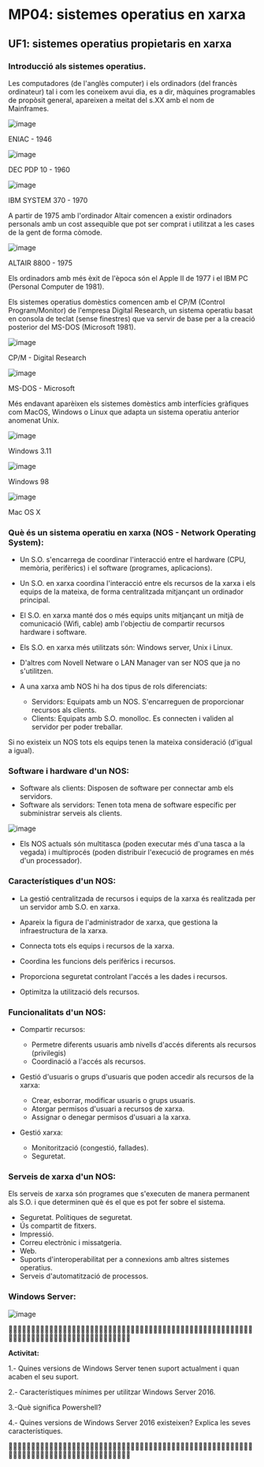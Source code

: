 # MP04: sistemes operatius en xarxa

## UF1: sistemes operatius propietaris en xarxa

### Introducció als sistemes operatius.

Les computadores (de l'anglès computer) i els ordinadors (del francès ordinateur) tal i com les coneixem avui dia, es a dir, màquines programables de propòsit general, apareixen a meitat del s.XX amb el nom de Mainframes.

![image](https://github.com/XaSaFa/MP04/assets/110727546/a23ed4be-c847-4b68-8627-e0586ce7b624)

ENIAC - 1946

![image](https://github.com/XaSaFa/MP04/assets/110727546/a5501ba8-3637-4add-95fa-ca41172558b8)

DEC PDP 10 - 1960

![image](https://github.com/XaSaFa/MP04/assets/110727546/d9c1294c-f457-4601-be0a-abad2056a5c2)

IBM SYSTEM 370 - 1970

A partir de 1975 amb l'ordinador Altair comencen a existir ordinadors personals amb un cost assequible que pot ser comprat i utilitzat a les cases de la gent de forma còmode.

![image](https://github.com/XaSaFa/MP04/assets/110727546/11c8646d-d70e-414e-8dcd-715cf94cc3a6)

ALTAIR 8800 - 1975

Els ordinadors amb més èxit de l'època són el Apple II de 1977 i el IBM PC (Personal Computer de 1981).

Els sistemes operatius domèstics comencen amb el CP/M (Control Program/Monitor) de l'empresa Digital Research, un sistema operatiu basat en consola de teclat (sense finestres) que va servir de base per a la creació posterior del MS-DOS (Microsoft 1981).

![image](https://github.com/XaSaFa/MP04/assets/110727546/9ad71e59-c0c4-4567-a057-d85f5d2e9e1c)

CP/M - Digital Research

![image](https://github.com/XaSaFa/MP04/assets/110727546/bf0688fc-2379-4e38-b2aa-68f081a33b0f)

MS-DOS - Microsoft

Més endavant aparèixen els sistemes domèstics amb interfícies gràfiques com MacOS, Windows o Linux que adapta un sistema operatiu anterior anomenat Unix.

![image](https://github.com/XaSaFa/MP04/assets/110727546/563ff35d-ea5f-43fc-b461-92ce674e0360)

Windows 3.11

![image](https://github.com/XaSaFa/MP04/assets/110727546/8edd95dd-1932-42b2-ab7b-5b92e81ae146)

Windows 98

![image](https://github.com/XaSaFa/MP04/assets/110727546/3efc4806-2c66-4119-af16-1d481fc5d891)

Mac OS X

### Què és un sistema operatiu en xarxa (NOS - Network Operating System):

- Un S.O. s'encarrega de coordinar l'interacció entre el hardware (CPU, memòria, perifèrics) i el software (programes, aplicacions).

- Un S.O. en xarxa coordina l'interacció entre els recursos de la xarxa i els equips de la mateixa, de forma centralitzada mitjançant un ordinador principal.

- El S.O. en xarxa manté dos o més equips units mitjançant un mitjà de comunicació (Wifi, cable) amb l'objectiu de compartir recursos hardware i software.

- Els S.O. en xarxa més utilitzats són: Windows server, Unix i Linux.

- D'altres com Novell Netware o LAN Manager van ser NOS que ja no s'utilitzen.

- A una xarxa amb NOS hi ha dos tipus de rols diferenciats:
  - Servidors: Equipats amb un NOS. S'encarreguen de proporcionar recursos als clients.
  - Clients: Equipats amb S.O. monolloc. Es connecten i validen al servidor per poder treballar.

 Si no existeix un NOS tots els equips tenen la mateixa consideració (d'igual a igual).

### Software i hardware d'un NOS:

- Software als clients: Disposen de software per connectar amb els servidors.
- Software als servidors: Tenen tota mena de software específic per subministrar serveis als clients.

![image](https://github.com/XaSaFa/MP04/assets/110727546/3b1c2419-bee8-4934-ba9c-e07854585d5a)

- Els NOS actuals són multitasca (poden executar més d'una tasca a la vegada) i multiprocés (poden distribuir l'execució de programes en més d'un processador).

### Característiques d'un NOS:

- La gestió centralitzada de recursos i equips de la xarxa és realitzada per un servidor amb S.O. en xarxa.

- Apareix la figura de l'administrador de xarxa, que gestiona la
infraestructura de la xarxa.

- Connecta tots els equips i recursos de la xarxa.
  
- Coordina les funcions dels perifèrics i recursos.

- Proporciona seguretat controlant l'accés a les dades i recursos.

- Optimitza la utilització dels recursos.

### Funcionalitats d'un NOS:

- Compartir recursos:
  - Permetre diferents usuaris amb nivells d'accés diferents als recursos (privilegis)
  - Coordinació a l'accés als recursos.

- Gestió d'usuaris o grups d'usuaris que poden accedir als recursos de la xarxa:
  - Crear, esborrar, modificar usuaris o grups usuaris.
  - Atorgar permisos d'usuari a recursos de xarxa.
  - Assignar o denegar permisos d'usuari a la xarxa.

- Gestió xarxa:
  - Monitorització (congestió, fallades).
  - Seguretat.

### Serveis de xarxa d'un NOS:

Els serveis de xarxa són programes que s'executen de manera permanent als S.O. i que determinen què és el que es pot fer sobre el sistema.

- Seguretat. Polítiques de seguretat.
- Ús compartit de fitxers.
- Impressió.
- Correu electrònic i missatgeria.
- Web.
- Suports d'interoperabilitat per a connexions amb altres sistemes operatius.
- Serveis d'automatització de processos.

### Windows Server:

![image](https://github.com/XaSaFa/MP04/assets/110727546/40c274e7-8c18-4c6b-92ed-92bdf67d6c3b)

🕵🏼‍♂️🕵🏼‍♂️🕵🏼‍♂️🕵🏼‍♂️🕵🏼‍♂️🕵🏼‍♂️🕵🏼‍♂️🕵🏼‍♂️🕵🏼‍♂️🕵🏼‍♂️🕵🏼‍♂️🕵🏼‍♂️🕵🏼‍♂️🕵🏼‍♂️🕵🏼‍♂️🕵🏼‍♂️🕵🏼‍♂️🕵🏼‍♂️🕵🏼‍♂️🕵🏼‍♂️🕵🏼‍♂️🕵🏼‍♂️🕵🏼‍♂️🕵🏼‍♂️🕵🏼‍♂️🕵🏼‍♂️🕵🏼‍♂️

**Activitat:**

1.- Quines versions de Windows Server tenen suport actualment i quan acaben el seu suport.

2.- Característiques mínimes per utilitzar Windows Server 2016.

3.-Què significa Powershell?

4.- Quines versions de Windows Server 2016 existeixen? Explica les seves característiques.

🕵🏼‍♂️🕵🏼‍♂️🕵🏼‍♂️🕵🏼‍♂️🕵🏼‍♂️🕵🏼‍♂️🕵🏼‍♂️🕵🏼‍♂️🕵🏼‍♂️🕵🏼‍♂️🕵🏼‍♂️🕵🏼‍♂️🕵🏼‍♂️🕵🏼‍♂️🕵🏼‍♂️🕵🏼‍♂️🕵🏼‍♂️🕵🏼‍♂️🕵🏼‍♂️🕵🏼‍♂️🕵🏼‍♂️🕵🏼‍♂️🕵🏼‍♂️🕵🏼‍♂️🕵🏼‍♂️🕵🏼‍♂️🕵🏼‍♂️

